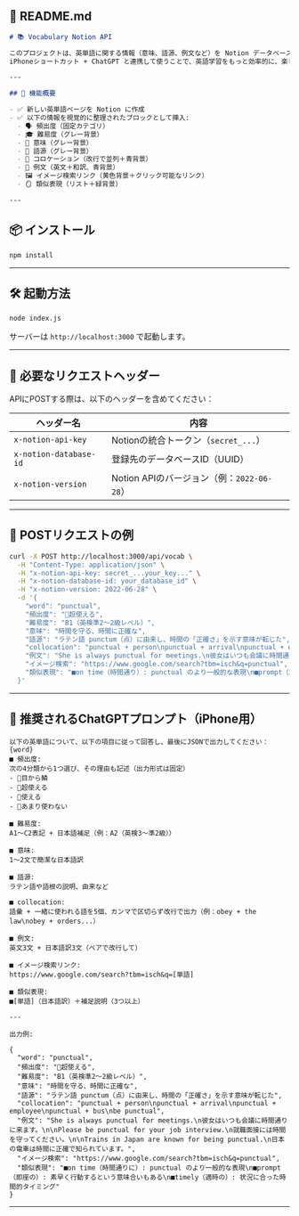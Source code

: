 ## 📘 README.md

```markdown
# 📚 Vocabulary Notion API

このプロジェクトは、英単語に関する情報（意味、語源、例文など）を Notion データベースに視覚的にわかりやすい形式で自動登録するための Node.js API です。  
iPhoneショートカット + ChatGPT と連携して使うことで、英語学習をもっと効率的に、楽しくすることができます ✨

---

## 🚀 機能概要

- ✅ 新しい英単語ページを Notion に作成
- ✅ 以下の情報を視覚的に整理されたブロックとして挿入:
  - 🗣 頻出度（固定カテゴリ）
  - 🎓 難易度（グレー背景）
  - 📖 意味（グレー背景）
  - 📜 語源（グレー背景）
  - 🔗 コロケーション（改行で並列＋青背景）
  - 📘 例文（英文＋和訳、青背景）
  - 🖼 イメージ検索リンク（黄色背景＋クリック可能なリンク）
  - 🪞 類似表現（リスト＋緑背景）

---

```

## 📦 インストール

```bash
npm install
```

---

## 🛠 起動方法

```bash
node index.js
```

サーバーは `http://localhost:3000` で起動します。

---

## 🔐 必要なリクエストヘッダー

APIにPOSTする際は、以下のヘッダーを含めてください：

| ヘッダー名                | 内容                                         |
|---------------------------|----------------------------------------------|
| `x-notion-api-key`        | Notionの統合トークン（`secret_...`）         |
| `x-notion-database-id`    | 登録先のデータベースID（UUID）              |
| `x-notion-version`        | Notion APIのバージョン（例：`2022-06-28`） |

---

## 📝 POSTリクエストの例

```bash
curl -X POST http://localhost:3000/api/vocab \
  -H "Content-Type: application/json" \
  -H "x-notion-api-key: secret_...your_key..." \
  -H "x-notion-database-id: your_database_id" \
  -H "x-notion-version: 2022-06-28" \
  -d '{
    "word": "punctual",
    "頻出度": "🥈超使える",
    "難易度": "B1（英検準2〜2級レベル）",
    "意味": "時間を守る、時間に正確な",
    "語源": "ラテン語 punctum（点）に由来し、時間の「正確さ」を示す意味が転じた",
    "collocation": "punctual + person\npunctual + arrival\npunctual + employee",
    "例文": "She is always punctual for meetings.\n彼女はいつも会議に時間通りに来ます。\n\nPlease be punctual for your job interview.\n就職面接には時間を守ってください。",
    "イメージ検索": "https://www.google.com/search?tbm=isch&q=punctual",
    "類似表現": "■on time（時間通り）: punctual のより一般的な表現\n■prompt（即座の）: 素早く行動する意味\n■timely（適時の）: 状況に合ったタイミング"
  }'
```

---

## 🧠 推奨されるChatGPTプロンプト（iPhone用）

```
以下の英単語について、以下の項目に従って回答し、最後にJSONで出力してください：{word}
■ 頻出度:  
次の4分類から1つ選び、その理由も記述（出力形式は固定）  
- 🥇目から鱗  
- 🥈超使える  
- 🥉使える  
- 🔺あまり使わない

■ 難易度:  
A1〜C2表記 + 日本語補足（例：A2（英検3〜準2級））

■ 意味:  
1〜2文で簡潔な日本語訳

■ 語源:  
ラテン語や語根の説明、由来など

■ collocation:  
語彙 + 一緒に使われる語を5個、カンマで区切らず改行で出力（例：obey + the law\nobey + orders...）

■ 例文:  
英文3文 + 日本語訳3文（ペアで改行して）

■ イメージ検索リンク:  
https://www.google.com/search?tbm=isch&q=[単語]

■ 類似表現:  
■[単語]（日本語訳）＋補足説明（3つ以上）

---

出力例:

{
  "word": "punctual",
  "頻出度": "🥈超使える",
  "難易度": "B1（英検準2〜2級レベル）",
  "意味": "時間を守る、時間に正確な",
  "語源": "ラテン語 punctum（点）に由来し、時間の「正確さ」を示す意味が転じた",
  "collocation": "punctual + person\npunctual + arrival\npunctual + employee\npunctual + bus\nbe punctual",
  "例文": "She is always punctual for meetings.\n彼女はいつも会議に時間通りに来ます。\n\nPlease be punctual for your job interview.\n就職面接には時間を守ってください。\n\nTrains in Japan are known for being punctual.\n日本の電車は時間に正確で知られています。",
  "イメージ検索": "https://www.google.com/search?tbm=isch&q=punctual",
  "類似表現": "■on time（時間通りに）: punctual のより一般的な表現\n■prompt（即座の）: 素早く行動するという意味合いもある\n■timely（適時の）: 状況に合った時間的タイミング"
}
```

---
